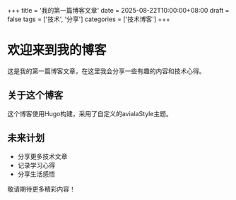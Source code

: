 +++
title = '我的第一篇博客文章'
date = 2025-08-22T10:00:00+08:00
draft = false
tags = ['技术', '分享']
categories = ['技术博客']
+++

# 欢迎来到我的博客

这是我的第一篇博客文章，在这里我会分享一些有趣的内容和技术心得。

## 关于这个博客

这个博客使用Hugo构建，采用了自定义的avialaStyle主题。

## 未来计划

- 分享更多技术文章
- 记录学习心得
- 分享生活感悟

敬请期待更多精彩内容！
